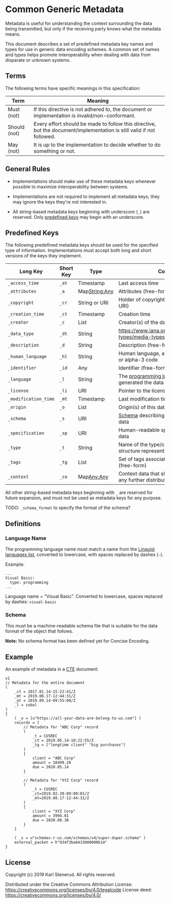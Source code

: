Common Generic Metadata
=======================

Metadata is useful for understanding the context surrounding the data being transmitted, but only if the receiving party knows what the metadata means.

This document describes a set of predefined metadata key names and types for use in generic data encoding schemes. A common set of names and types helps promote interoperability when dealing with data from disparate or unknown systems.



Terms
-----

The following terms have specific meanings in this specification:

| Term         | Meaning                                                                                                               |
| ------------ | --------------------------------------------------------------------------------------------------------------------- |
| Must (not)   | If this directive is not adhered to, the document or implementation is invalid/non-conformant.                        |
| Should (not) | Every effort should be made to follow this directive, but the document/implementation is still valid if not followed. |
| May (not)    | It is up to the implementation to decide whether to do something or not.                                              |



General Rules
-------------

 * Implementations should make use of these metadata keys whenever possible to maximize interoperability between systems.

 * Implementations are not required to implement all metadata keys; they may ignore the keys they're not interested in.

 * All string-based metadata keys beginning with underscore (`_`) are reserved. Only [predefined keys](#predefined-keys) may begin with an underscore.



Predefined Keys
---------------

The following predefined metadata keys should be used for the specified type of information. Implementations must accept both long and short versions of the keys they implement.

| Long Key                | Short Key | Type                | Contents                                                                |
| ----------------------- | --------- | ------------------- | ----------------------------------------------------------------------- |
| `_access_time`          | `_at`     | Timestamp           | Last access time                                                        |
| `_attributes`           | `_a`      | Map<String:Any>     | Attributes (free-form)                                                  |
| `_copyright`            | `_cr`     | String or URI       | Holder of copyright over data (Name or URI)                             |
| `_creation_time`        | `_ct`     | Timestamp           | Creation time                                                           |
| `_creator`              | `_c`      | List<String or URI> | Creator(s) of the data                                                  |
| `_data_type`            | `_dt`     | String              | https://www.iana.org/assignments/media-types/media-types.xhtml          |
| `_description`          | `_d`      | String              | Description (free-form)                                                 |
| `_human_language`       | `_hl`     | String              | Human language, as an ISO 639 alpha-2 or alpha-3 code                   |
| `_identifier`           | `_id`     | Any                 | Identifier (free-form)                                                  |
| `_language`             | `_l`      | String              | The [programming language](#language-name) that generated the data      |
| `_license`              | `_li`     | URI                 | Pointer to the license for this data                                    |
| `_modification_time`    | `_mt`     | Timestamp           | Last modification time                                                  |
| `_origin`               | `_o`      | List<String or URI> | Origin(s) of this data                                                  |
| `_schema`               | `_s`      | URI                 | [Schema](#schema) describing how to interpret the data                  |
| `_specification`        | `_sp`     | URI                 | Human-readable specification about the data                             |
| `_type`                 | `_t`      | String              | Name of the type/class/struct that this structure represents            |
| `_tags`                 | `_tg`     | List<String>        | Set of tags associated with this data (free-form)                       |
| `_context`              | `_co`     | Map<Any:Any>        | Context data that should be propagated to any further distributed calls |

All other string-based metadata keys beginning with `_` are reserved for future expansion, and must not be used as metadata keys for any purpose.

TODO: `_schema_format` to specify the format of the schema?


Definitions
-----------


### Language Name

The programming language name must match a name from the [Linquist languages list](https://github.com/github/linguist/blob/master/lib/linguist/languages.yml), converted to lowercase, with spaces replaced by dashes (`-`).

Example:

    ...
    Visual Basic:
      type: programming
    ...

Language name = "Visual Basic". Converted to lowercase, spaces replaced by dashes: `visual-basic`


### Schema

This must be a machine-readable schema file that is suitable for the data format of the object that follows.

**Note:** No schema format has been defined yet for Concise Encoding.



Example
-------

An example of metadata in a [CTE](cte-specification.md) document:

    v1
    // Metadata for the entire document
    (
        _ct = 2017.01.14-15:22:41/Z
        _mt = 2019.08.17-12:44:31/Z
        _at = 2019.09.14-09:55:00/Z
        _l = cobol
    )
    {
        ( _o = [u"https://all-your-data-are-belong-to-us.com"] )
        records = [
            // Metadata for "ABC Corp" record
            (
                _t = CUSREC
                _ct = 2019.05.14-10:22:55/Z
                _tg = ["longtime client" "big purchases"]
            )
            {
                client = "ABC Corp"
                amount = 10499.28
                due = 2020.05.14
            }

            // Metadata for "XYZ Corp" record
            (
                _t = CUSREC
                _ct=2019.02.30-09:00:01/Z
                _mt=2019.08.17-12:44:31/Z
            )
            {
                client = "XYZ Corp"
                amount = 3994.01
                due = 2020.08.30
            }
        ]

        ( _s = u"schemas-r-us.com/schemas/v4/super-duper.schema" )
        external_packet = h"934f3ba6433000000b14"
    }



License
-------

Copyright (c) 2019 Karl Stenerud. All rights reserved.

Distributed under the Creative Commons Attribution License: https://creativecommons.org/licenses/by/4.0/legalcode
License deed: https://creativecommons.org/licenses/by/4.0/

